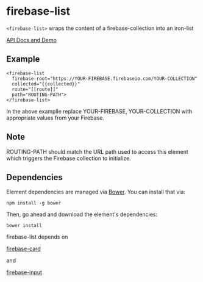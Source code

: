 # firebase-list

`<firebase-list>` wraps the content of a firebase-collection into an iron-list

[API Docs and Demo](http://hekahouse.github.io/firebase-list/)

## Example

    <firebase-list
      firebase-root="https://YOUR-FIREBASE.firebaseio.com/YOUR-COLLECTION"
      collected="{{collected}}"
      route="[[route]]"
      path="ROUTING-PATH">
    </firebase-list>

In the above examplle replace YOUR-FIREBASE, YOUR-COLLECTION with appropriate values from your Firebase.

## Note

ROUTING-PATH should match the URL path used to access this element which triggers the Firebase collection to initialize.

## Dependencies

Element dependencies are managed via [Bower](http://bower.io/). You can
install that via:

    npm install -g bower

Then, go ahead and download the element's dependencies:

    bower install

firebase-list depends on

[firebase-card](https://github.com/HekaHouse/firebase-card)

and

[firebase-input](https://github.com/HekaHouse/firebase-input)
